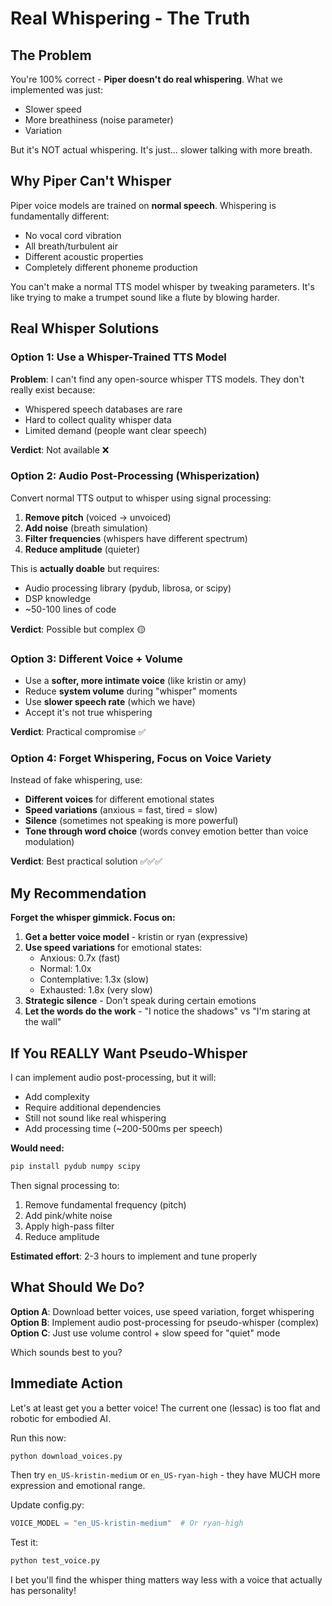 # Real Whispering - The Truth

## The Problem

You're 100% correct - **Piper doesn't do real whispering**. What we implemented was just:
- Slower speed
- More breathiness (noise parameter)
- Variation

But it's NOT actual whispering. It's just... slower talking with more breath.

## Why Piper Can't Whisper

Piper voice models are trained on **normal speech**. Whispering is fundamentally different:
- No vocal cord vibration
- All breath/turbulent air
- Different acoustic properties
- Completely different phoneme production

You can't make a normal TTS model whisper by tweaking parameters. It's like trying to make a trumpet sound like a flute by blowing harder.

## Real Whisper Solutions

### Option 1: Use a Whisper-Trained TTS Model
**Problem**: I can't find any open-source whisper TTS models. They don't really exist because:
- Whispered speech databases are rare
- Hard to collect quality whisper data
- Limited demand (people want clear speech)

**Verdict**: Not available ❌

### Option 2: Audio Post-Processing (Whisperization)
Convert normal TTS output to whisper using signal processing:

1. **Remove pitch** (voiced → unvoiced)
2. **Add noise** (breath simulation)
3. **Filter frequencies** (whispers have different spectrum)
4. **Reduce amplitude** (quieter)

This is **actually doable** but requires:
- Audio processing library (pydub, librosa, or scipy)
- DSP knowledge
- ~50-100 lines of code

**Verdict**: Possible but complex 🟡

### Option 3: Different Voice + Volume
- Use a **softer, more intimate voice** (like kristin or amy)
- Reduce **system volume** during "whisper" moments
- Use **slower speech rate** (which we have)
- Accept it's not true whispering

**Verdict**: Practical compromise ✅

### Option 4: Forget Whispering, Focus on Voice Variety
Instead of fake whispering, use:
- **Different voices** for different emotional states
- **Speed variations** (anxious = fast, tired = slow)
- **Silence** (sometimes not speaking is more powerful)
- **Tone through word choice** (words convey emotion better than voice modulation)

**Verdict**: Best practical solution ✅✅✅

## My Recommendation

**Forget the whisper gimmick. Focus on:**

1. **Get a better voice model** - kristin or ryan (expressive)
2. **Use speed variations** for emotional states:
   - Anxious: 0.7x (fast)
   - Normal: 1.0x
   - Contemplative: 1.3x (slow)
   - Exhausted: 1.8x (very slow)
3. **Strategic silence** - Don't speak during certain emotions
4. **Let the words do the work** - "I notice the shadows" vs "I'm staring at the wall"

## If You REALLY Want Pseudo-Whisper

I can implement audio post-processing, but it will:
- Add complexity
- Require additional dependencies
- Still not sound like real whispering
- Add processing time (~200-500ms per speech)

**Would need:**
```python
pip install pydub numpy scipy
```

Then signal processing to:
1. Remove fundamental frequency (pitch)
2. Add pink/white noise
3. Apply high-pass filter
4. Reduce amplitude

**Estimated effort**: 2-3 hours to implement and tune properly

## What Should We Do?

**Option A**: Download better voices, use speed variation, forget whispering
**Option B**: Implement audio post-processing for pseudo-whisper (complex)
**Option C**: Just use volume control + slow speed for "quiet" mode

Which sounds best to you?

## Immediate Action

Let's at least get you a better voice! The current one (lessac) is too flat and robotic for embodied AI.

Run this now:
```bash
python download_voices.py
```

Then try `en_US-kristin-medium` or `en_US-ryan-high` - they have MUCH more expression and emotional range.

Update config.py:
```python
VOICE_MODEL = "en_US-kristin-medium"  # Or ryan-high
```

Test it:
```bash
python test_voice.py
```

I bet you'll find the whisper thing matters way less with a voice that actually has personality!
